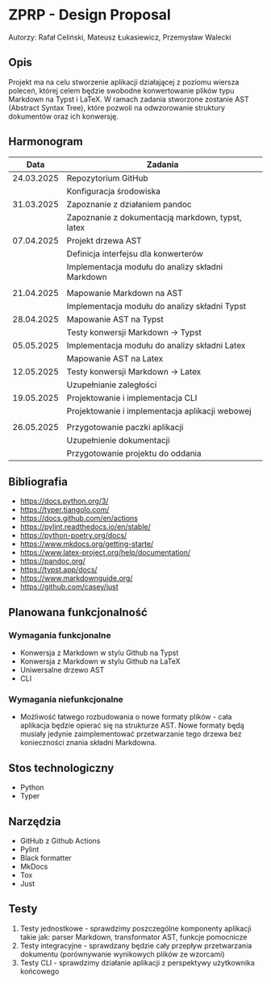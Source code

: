 # ZPRP - Design Proposal

Autorzy: Rafał Celiński, Mateusz Łukasiewicz, Przemysław Walecki

## Opis

Projekt ma na celu stworzenie aplikacji działającej z poziomu wiersza poleceń, której celem będzie swobodne konwertowanie plików typu Markdown na Typst i LaTeX. W ramach zadania stworzone zostanie AST (Abstract Syntax Tree), które pozwoli na odwzorowanie struktury dokumentów oraz ich konwersję.



## Harmonogram

| Data       | Zadania                                          |
| ---------- |--------------------------------------------------|
| 24.03.2025 | Repozytorium GitHub                              |
|            | Konfiguracja środowiska                          |
| 31.03.2025 | Zapoznanie z działaniem pandoc                   |
|            | Zapoznanie z dokumentacją markdown, typst, latex |
| 07.04.2025 | Projekt drzewa AST                               |
|            | Definicja interfejsu dla konwerterów             |
|            | Implementacja modułu do analizy składni Markdown |
|            |                                                  |
| 21.04.2025 | Mapowanie Markdown na AST                        |
|            | Implementacja modułu do analizy składni Typst    |
| 28.04.2025 | Mapowanie AST na Typst                           |
|            | Testy konwersji Markdown → Typst                 |
| 05.05.2025 | Implementacja modułu do analizy składni Latex    |
|            | Mapowanie AST na Latex                           |
| 12.05.2025 | Testy konwersji Markdown → Latex                 |
|            | Uzupełnianie zaległości                          |
| 19.05.2025 | Projektowanie i implementacja CLI                |
|            | Projektowanie i implementacja aplikacji webowej  |
|            |                                                  |
| 26.05.2025 | Przygotowanie paczki aplikacji                   |
|            | Uzupełnienie dokumentacji                        |
|            | Przygotowanie projektu do oddania                |

## Bibliografia

- <https://docs.python.org/3/>
- <https://typer.tiangolo.com/>
- <https://docs.github.com/en/actions>
- <https://pylint.readthedocs.io/en/stable/>
- <https://python-poetry.org/docs/>
- <https://www.mkdocs.org/getting-starte/>
- <https://www.latex-project.org/help/documentation/>
- <https://pandoc.org/>
- <https://typst.app/docs/>
- <https://www.markdownguide.org/>
- <https://github.com/casey/just>

## Planowana funkcjonalność

### Wymagania funkcjonalne

- Konwersja z Markdown w stylu Github na Typst
- Konwersja z Markdown w stylu Github na LaTeX
- Uniwersalne drzewo AST
- CLI

### Wymagania niefunkcjonalne

- Możliwość łatwego rozbudowania o nowe formaty plików - cała aplikacja będzie opierać się na strukturze AST. Nowe formaty będą musiały jedynie zaimplementować przetwarzanie tego drzewa bez konieczności znania składni Markdowna.

## Stos technologiczny

- Python
- Typer

## Narzędzia

- GitHub z Github Actions
- Pylint
- Black formatter
- MkDocs
- Tox
- Just

## Testy

1. Testy jednostkowe - sprawdzimy poszczególne komponenty aplikacji takie jak: parser Markdown, transformator AST, funkcje pomocnicze
2. Testy integracyjne - sprawdzany będzie cały przepływ przetwarzania dokumentu (porównywanie wynikowych plików ze wzorcami)
3. Testy CLI - sprawdzimy działanie aplikacji z perspektywy użytkownika końcowego
